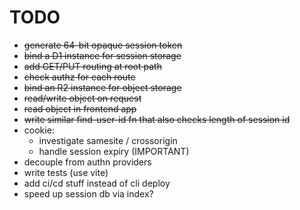 # TODO

- ~~generate 64-bit opaque session token~~
- ~~bind a D1 instance for session storage~~
- ~~add GET/PUT routing at root path~~
- ~~check authz for each route~~
- ~~bind an R2 instance for object storage~~
- ~~read/write object on request~~
- ~~read object in frontend app~~
- ~~write similar find-user-id fn that also checks length of session id~~
- cookie:
  - investigate samesite / crossorigin
  - handle session expiry (IMPORTANT)
- decouple from authn providers
- write tests (use vite)
- add ci/cd stuff instead of cli deploy
- speed up session db via index?
